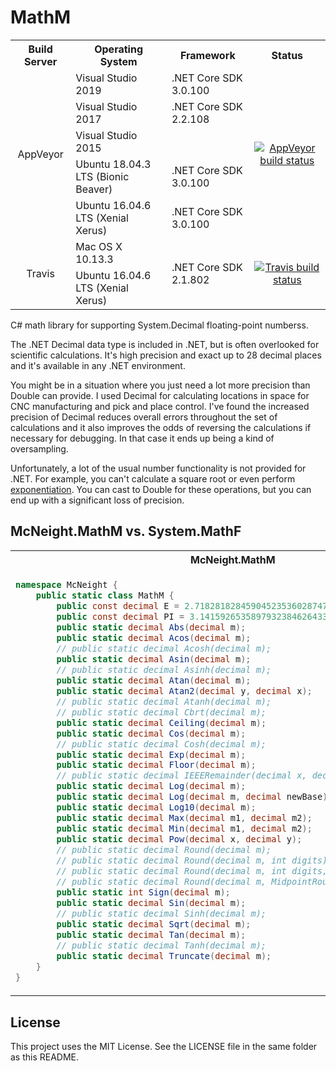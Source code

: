 # MathM

<table>
  <tr>
    <th style="text-align:center">Build Server</th>
    <th>Operating System</th>
    <th>Framework</th>
    <th style="text-align:center">Status</th>
  </tr>
  <tr>
    <td style="text-align:center" rowspan="5">AppVeyor</td>
    <td>Visual Studio 2019</td>
    <td>.NET Core SDK 3.0.100</td>
    <td style="text-align:center" rowspan="5"><a href="https://ci.appveyor.com/project/McNeight/MathM"><img src="https://ci.appveyor.com/api/projects/status/pw5vamdgg1xqbt1w?svg=true" alt="AppVeyor build status" /></a></td>
  </tr>
  <tr>
    <td>Visual Studio 2017</td>
    <td>.NET Core SDK 2.2.108</td>
  </tr>
  <tr>
    <td>Visual Studio 2015</td>
    <td></td>
  </tr>
  <tr>
    <td>Ubuntu 18.04.3 LTS (Bionic Beaver)</td>
    <td>.NET Core SDK 3.0.100</td>
  </tr>
  <tr>
    <td>Ubuntu 16.04.6 LTS (Xenial Xerus)</td>
    <td>.NET Core SDK 3.0.100</td>
  </tr>
  <tr>
    <td style="text-align:center" rowspan="2">Travis</td>
    <td>Mac OS X 10.13.3</td>
    <td rowspan="2">.NET Core SDK 2.1.802</td>
    <td style="text-align:center" rowspan="2"><a href="https://travis-ci.org/McNeight/MathM"><img src="https://travis-ci.org/McNeight/MathM.svg?branch=master" alt="Travis build status" /></a></td>
  </tr>
  <tr>
    <td>Ubuntu 16.04.6 LTS (Xenial Xerus)</td>
  </tr>
</table>

C# math library for supporting System.Decimal floating-point numberss.

The .NET Decimal data type is included in .NET, but is often overlooked for scientific calculations. It's high precision and exact up to 28 decimal places and it's available in any .NET environment.

You might be in a situation where you just need a lot more precision than Double can provide. I used Decimal for calculating locations in space for CNC manufacturing and pick and place control. I've found the increased precision of Decimal reduces overall errors throughout the set of calculations and it also improves the odds of reversing the calculations if necessary for debugging. In that case it ends up being a kind of oversampling.

Unfortunately, a lot of the usual number functionality is not provided for .NET. For example, you can't calculate a square root or even perform [exponentiation](http://stackoverflow.com/questions/6425501/is-there-a-math-api-for-powdecimal-decimal). You can cast to Double for these operations, but you can end up with a significant loss of precision.

## McNeight.MathM vs. System.MathF

<table border="0">
<tr>
<th style="text-align:center">McNeight.MathM</th>
<th style="text-align:center">System.MathF</th>
</tr>
<tr>
<td style="text-align:left">
<div>

```cs
namespace McNeight {
    public static class MathM {
        public const decimal E = 2.7182818284590452353602874714m;
        public const decimal PI = 3.1415926535897932384626433833m;
        public static decimal Abs(decimal m);
        public static decimal Acos(decimal m);
        // public static decimal Acosh(decimal m);
        public static decimal Asin(decimal m);
        // public static decimal Asinh(decimal m);
        public static decimal Atan(decimal m);
        public static decimal Atan2(decimal y, decimal x);
        // public static decimal Atanh(decimal m);
        // public static decimal Cbrt(decimal m);
        public static decimal Ceiling(decimal m);
        public static decimal Cos(decimal m);
        // public static decimal Cosh(decimal m);
        public static decimal Exp(decimal m);
        public static decimal Floor(decimal m);
        // public static decimal IEEERemainder(decimal x, decimal y);
        public static decimal Log(decimal m);
        public static decimal Log(decimal m, decimal newBase);
        public static decimal Log10(decimal m);
        public static decimal Max(decimal m1, decimal m2);
        public static decimal Min(decimal m1, decimal m2);
        public static decimal Pow(decimal x, decimal y);
        // public static decimal Round(decimal m);
        // public static decimal Round(decimal m, int digits);
        // public static decimal Round(decimal m, int digits, MidpointRounding mode);
        // public static decimal Round(decimal m, MidpointRounding mode);
        public static int Sign(decimal m);
        public static decimal Sin(decimal m);
        // public static decimal Sinh(decimal m);
        public static decimal Sqrt(decimal m);
        public static decimal Tan(decimal m);
        // public static decimal Tanh(decimal m);
        public static decimal Truncate(decimal m);
    }
}
```

</div>
</td>
<td style="text-align:left">
<div>

```cs
namespace System {
    public static class MathF {
        public const float E = 2.71828175f;
        public const float PI = 3.14159274f;
        public static float Abs(float x);
        public static float Acos(float x);
        public static float Acosh(float x);
        public static float Asin(float x);
        public static float Asinh(float x);
        public static float Atan(float x);
        public static float Atan2(float y, float x);
        public static float Atanh(float x);
        public static float Cbrt(float x);
        public static float Ceiling(float x);
        public static float Cos(float x);
        public static float Cosh(float x);
        public static float Exp(float x);
        public static float Floor(float x);
        public static float IEEERemainder(float x, float y);
        public static float Log(float x);
        public static float Log(float x, float y);
        public static float Log10(float x);
        public static float Max(float x, float y);
        public static float Min(float x, float y);
        public static float Pow(float x, float y);
        public static float Round(float x);
        public static float Round(float x, int digits);
        public static float Round(float x, int digits, MidpointRounding mode);
        public static float Round(float x, MidpointRounding mode);
        public static int Sign(float x);
        public static float Sin(float x);
        public static float Sinh(float x);
        public static float Sqrt(float x);
        public static float Tan(float x);
        public static float Tanh(float x);
        public static float Truncate(float x);
    }
}
```

</div>
</td>
</tr>
</table>

## License

This project uses the MIT License. See the LICENSE file in the same folder as this README.
